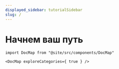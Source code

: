 ```yaml
---
displayed_sidebar: tutorialSidebar
slug: /
---
```


# Начнем ваш путь

<!--

    Inner Core Docs: Документация для Inner Core, Core Engine и Horizon
    Copyright (C) 2022  Nernar (https://github.com/nernar)

    Эта программа является свободным программным обеспечением: Вы можете
    распространять ее и (или) изменять, соблюдая условия Генеральной публичной
    лицензии GNU, опубликованной Фондом свободного программного обеспечения; либо
    редакции 3 Лицензии, либо (на Ваше усмотрение) любой редакции, выпущенной позже.

    Эта программа распространяется в расчете на то, что она окажется полезной, но
    БЕЗ КАКИХ-ЛИБО ГАРАНТИЙ, включая подразумеваемую гарантию КАЧЕСТВА либо
    ПРИГОДНОСТИ ДЛЯ ОПРЕДЕЛЕННЫХ ЦЕЛЕЙ.  Ознакомьтесь с Генеральной публичной
    лицензией GNU для получения более подробной информации.

    Вы должны были получить копию Генеральной публичной лицензии GNU вместе с этой
    программой.  Если Вы ее не получили, то перейдите по адресу: <https://www.gnu.org/licenses/>.

	Создано и распространено MaXFeeD (maxfeed.nernar@outlook.com)

-->

```mdx-code-block
import DocMap from "@site/src/components/DocMap"

<DocMap exploreCategories={ true } />
```
